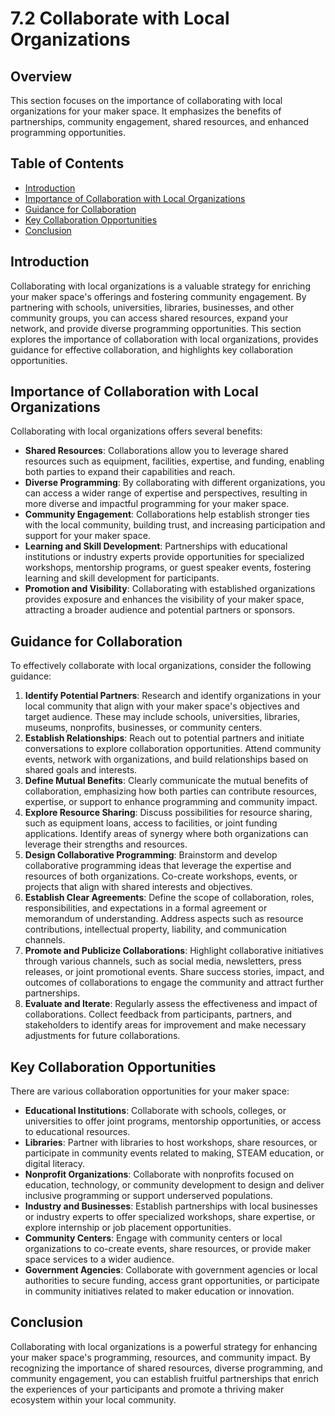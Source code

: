 # 7.2 Collaborate with Local Organizations

## Overview
This section focuses on the importance of collaborating with local organizations for your maker space. It emphasizes the benefits of partnerships, community engagement, shared resources, and enhanced programming opportunities.

## Table of Contents
- [Introduction](#introduction)
- [Importance of Collaboration with Local Organizations](#importance-of-collaboration-with-local-organizations)
- [Guidance for Collaboration](#guidance-for-collaboration)
- [Key Collaboration Opportunities](#key-collaboration-opportunities)
- [Conclusion](#conclusion)

## Introduction
Collaborating with local organizations is a valuable strategy for enriching your maker space's offerings and fostering community engagement. By partnering with schools, universities, libraries, businesses, and other community groups, you can access shared resources, expand your network, and provide diverse programming opportunities. This section explores the importance of collaboration with local organizations, provides guidance for effective collaboration, and highlights key collaboration opportunities.

## Importance of Collaboration with Local Organizations
Collaborating with local organizations offers several benefits:
- **Shared Resources**: Collaborations allow you to leverage shared resources such as equipment, facilities, expertise, and funding, enabling both parties to expand their capabilities and reach.
- **Diverse Programming**: By collaborating with different organizations, you can access a wider range of expertise and perspectives, resulting in more diverse and impactful programming for your maker space.
- **Community Engagement**: Collaborations help establish stronger ties with the local community, building trust, and increasing participation and support for your maker space.
- **Learning and Skill Development**: Partnerships with educational institutions or industry experts provide opportunities for specialized workshops, mentorship programs, or guest speaker events, fostering learning and skill development for participants.
- **Promotion and Visibility**: Collaborating with established organizations provides exposure and enhances the visibility of your maker space, attracting a broader audience and potential partners or sponsors.

## Guidance for Collaboration
To effectively collaborate with local organizations, consider the following guidance:
1. **Identify Potential Partners**: Research and identify organizations in your local community that align with your maker space's objectives and target audience. These may include schools, universities, libraries, museums, nonprofits, businesses, or community centers.
2. **Establish Relationships**: Reach out to potential partners and initiate conversations to explore collaboration opportunities. Attend community events, network with organizations, and build relationships based on shared goals and interests.
3. **Define Mutual Benefits**: Clearly communicate the mutual benefits of collaboration, emphasizing how both parties can contribute resources, expertise, or support to enhance programming and community impact.
4. **Explore Resource Sharing**: Discuss possibilities for resource sharing, such as equipment loans, access to facilities, or joint funding applications. Identify areas of synergy where both organizations can leverage their strengths and resources.
5. **Design Collaborative Programming**: Brainstorm and develop collaborative programming ideas that leverage the expertise and resources of both organizations. Co-create workshops, events, or projects that align with shared interests and objectives.
6. **Establish Clear Agreements**: Define the scope of collaboration, roles, responsibilities, and expectations in a formal agreement or memorandum of understanding. Address aspects such as resource contributions, intellectual property, liability, and communication channels.
7. **Promote and Publicize Collaborations**: Highlight collaborative initiatives through various channels, such as social media, newsletters, press releases, or joint promotional events. Share success stories, impact, and outcomes of collaborations to engage the community and attract further partnerships.
8. **Evaluate and Iterate**: Regularly assess the effectiveness and impact of collaborations. Collect feedback from participants, partners, and stakeholders to identify areas for improvement and make necessary adjustments for future collaborations.

## Key Collaboration Opportunities
There are various collaboration opportunities for your maker space:
- **Educational Institutions**: Collaborate with schools, colleges, or universities to offer joint programs, mentorship opportunities, or access to educational resources.
- **Libraries**: Partner with libraries to host workshops, share resources, or participate in community events related to making, STEAM education, or digital literacy.
- **Nonprofit Organizations**: Collaborate with nonprofits focused on education, technology, or community development to design and deliver inclusive programming or support underserved populations.
- **Industry and Businesses**: Establish partnerships with local businesses or industry experts to offer specialized workshops, share expertise, or explore internship or job placement opportunities.
- **Community Centers**: Engage with community centers or local organizations to co-create events, share resources, or provide maker space services to a wider audience.
- **Government Agencies**: Collaborate with government agencies or local authorities to secure funding, access grant opportunities, or participate in community initiatives related to maker education or innovation.

## Conclusion
Collaborating with local organizations is a powerful strategy for enhancing your maker space's programming, resources, and community impact. By recognizing the importance of shared resources, diverse programming, and community engagement, you can establish fruitful partnerships that enrich the experiences of your participants and promote a thriving maker ecosystem within your local community.
